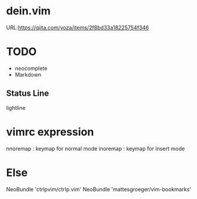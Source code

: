# dein.vim

URL:https://qiita.com/yoza/items/2f8bd33a18225754f346

# TODO

- neocomplete
- Markdown

## Status Line
lightline

# vimrc expression

nnoremap : keymap for normal mode
inoremap : keymap for insert mode

# Else
NeoBundle 'ctrlpvim/ctrlp.vim'
NeoBundle 'mattesgroeger/vim-bookmarks'

